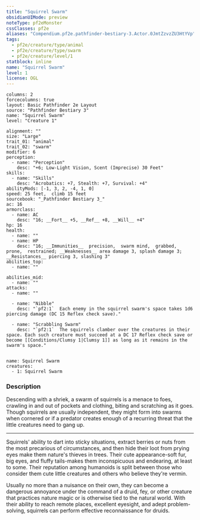 ```yaml
---
title: "Squirrel Swarm"
obsidianUIMode: preview
noteType: pf2eMonster
cssClasses: pf2e
aliases: "Compendium.pf2e.pathfinder-bestiary-3.Actor.0JmtZzvzZU3HtYVp" 
tags:
  - pf2e/creature/type/animal
  - pf2e/creature/type/swarm
  - pf2e/creature/level/1
statblock: inline
name: "Squirrel Swarm"
level: 1
license: OGL
---
```


```statblock
columns: 2
forcecolumns: true
layout: Basic Pathfinder 2e Layout
source: "Pathfinder Bestiary 3"
name: "Squirrel Swarm"
level: "Creature 1"

alignment: ""
size: "Large"
trait_01: "animal"
trait_02: "swarm"
modifier: 6
perception:
  - name: "Perception"
    desc: "+6; Low-Light Vision, Scent (Imprecise) 30 Feet"
skills:
  - name: "Skills"
    desc: "Acrobatics: +7, Stealth: +7, Survival: +4"
abilityMods: [-1, 3, 2, -4, 1, 0]
speed: 25 feet,  climb 15 feet
sourcebook: "_Pathfinder Bestiary 3_"
ac: 16
armorclass:
  - name: AC
    desc: "16; __Fort__ +5, __Ref__ +8, __Will__ +4"
hp: 16
health:
  - name: ""
  - name: HP
    desc: "16; __Immunities__  precision,  swarm mind,  grabbed,  prone,  restrained; __Weaknesses__ area damage 3, splash damage 3; __Resistances__ piercing 3, slashing 3"
abilities_top:
  - name: ""

abilities_mid:
  - name: ""
attacks:
  - name: ""

  - name: "Nibble"
    desc: "`pf2:1`  Each enemy in the squirrel swarm's space takes 1d6 piercing damage (DC 15 Reflex check save)."

  - name: "Scrabbling Swarm"
    desc: "`pf2:1`  The squirrels clamber over the creatures in their space. Each such creature must succeed at a DC 17 Reflex check save or become [[Conditions/Clumsy 1|Clumsy 1]] as long as it remains in the swarm's space."
 
```

```encounter-table
name: Squirrel Swarm
creatures:
  - 1: Squirrel Swarm
```


### Description
Descending with a shriek, a swarm of squirrels is a menace to foes, crawling in and out of pockets and clothing, biting and scratching as it goes. Though squirrels are usually independent, they might form into swarms when cornered or if a predator creates enough of a recurring threat that the little creatures need to gang up.

* * *

Squirrels' ability to dart into sticky situations, extract berries or nuts from the most precarious of circumstances, and then hide their loot from prying eyes make them nature's thieves in trees. Their cute appearance-soft fur, big eyes, and fluffy tails-makes them inconspicuous and endearing, at least to some. Their reputation among humanoids is split between those who consider them cute little creatures and others who believe they're vermin.

Usually no more than a nuisance on their own, they can become a dangerous annoyance under the command of a druid, fey, or other creature that practices nature magic or is otherwise tied to the natural world. With their ability to reach remote places, excellent eyesight, and adept problem-solving, squirrels can perform effective reconnaissance for druids.
